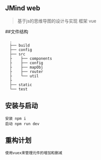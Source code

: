## JMind web
> 基于js的思维导图的设计与实现  框架 vue

##文件结构

```
  .
  ├── build
  ├── config
  ├── src
  ├    ├── components
  ├    ├── config
  ├    ├── mapObj
  ├    ├── router
  ├    └── util
  ├
  ├── static
  └── test
```
## 安装与启动
```
安装 npm i 
启动 npm run dev
```

## 重构计划

``` 
使用vuex来管理元件的增加和删减
```
